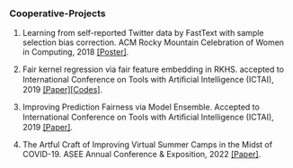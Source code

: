 ### Cooperative-Projects 
1. Learning from self-reported Twitter data by FastText with sample selection bias correction. ACM Rocky Mountain Celebration of Women in Computing, 2018 [[Poster]](https://github.com/HuiHu1/Cooperative-Projects/blob/main/Learning%20from%20self-reported%20Twitter%20data%20by%20FastText%20with%20sample%20selection%20bias%20correction.pdf).

2. Fair kernel regression via fair feature embedding in RKHS. accepted to International Conference on Tools with Artiﬁcial Intelligence (ICTAI), 2019
[[Paper]](https://arxiv.org/abs/1907.02242)[[Codes]](https://github.com/aokray/FFE).

3. Improving Prediction Fairness via Model Ensemble. Accepted to International Conference on Tools with Artiﬁcial Intelligence (ICTAI), 2019
[[Paper]](https://ieeexplore.ieee.org/abstract/document/8995403).


4. The Artful Craft of Improving Virtual Summer Camps in the Midst of COVID-19. ASEE Annual Conference & Exposition, 2022 [[Paper]](https://scholar.google.com/citations?view_op=view_citation&hl=en&user=7Z32zP8AAAAJ&sortby=pubdate&citation_for_view=7Z32zP8AAAAJ:Se3iqnhoufwC).



